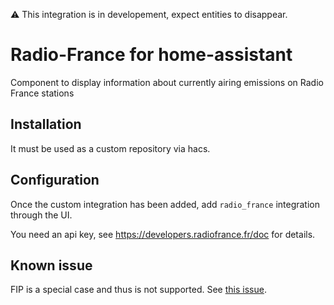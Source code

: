⚠️  This integration is in developement, expect entities to disappear.


# Radio-France for home-assistant

Component to display information about currently airing emissions on Radio France stations

## Installation

It must be used as a custom repository via hacs.

## Configuration

Once the custom integration has been added, add `radio_france` integration through the UI.

You need an api key, see https://developers.radiofrance.fr/doc for details.

## Known issue

FIP is a special case and thus is not supported. See [this issue](https://github.com/kamaradclimber/radio-france-home-assistant/issues/1).
